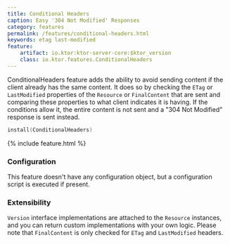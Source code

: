 ```yaml
---
title: Conditional Headers
caption: Easy '304 Not Modified' Responses
category: features
permalink: /features/conditional-headers.html
keywords: etag last-modified 
feature:
    artifact: io.ktor:ktor-server-core:$ktor_version
    class: io.ktor.features.ConditionalHeaders
---
```


ConditionalHeaders feature adds the ability to avoid sending content if the client already has the same content. It does so by
checking the `ETag` or `LastModified` properties of the `Resource` or `FinalContent` that are sent and comparing these 
properties to what client indicates it is having. If the conditions allow it, the entire content is not sent and a
"304 Not Modified" response is sent instead. 

```kotlin
install(ConditionalHeaders)
```

{% include feature.html %}

### Configuration

This feature doesn't have any configuration object, but a configuration script is executed if present.

### Extensibility

`Version` interface implementations are attached to the `Resource` instances, and you can return custom implementations
with your own logic. Please note that `FinalContent` is only checked for `ETag` and `LastModified` headers.
